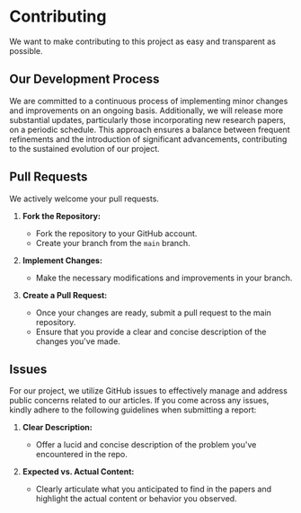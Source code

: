 # Contributing

We want to make contributing to this project as easy and transparent as
possible.

## Our Development Process

We are committed to a continuous process of implementing minor changes and improvements on an ongoing basis. Additionally, we will release more substantial updates, particularly those incorporating new research papers, on a periodic schedule. This approach ensures a balance between frequent refinements and the introduction of significant advancements, contributing to the sustained evolution of our project.

## Pull Requests

We actively welcome your pull requests.

1. **Fork the Repository:**
   - Fork the repository to your GitHub account.
   - Create your branch from the `main` branch.

2. **Implement Changes:**
   - Make the necessary modifications and improvements in your branch.

3. **Create a Pull Request:**
   - Once your changes are ready, submit a pull request to the main repository.
   - Ensure that you provide a clear and concise description of the changes you've made.

## Issues

For our project, we utilize GitHub issues to effectively manage and address public concerns related to our articles. If you come across any issues, kindly adhere to the following guidelines when submitting a report:

1. **Clear Description:**
   - Offer a lucid and concise description of the problem you've encountered in the repo.

2. **Expected vs. Actual Content:**
   - Clearly articulate what you anticipated to find in the papers and highlight the actual content or behavior you observed.
